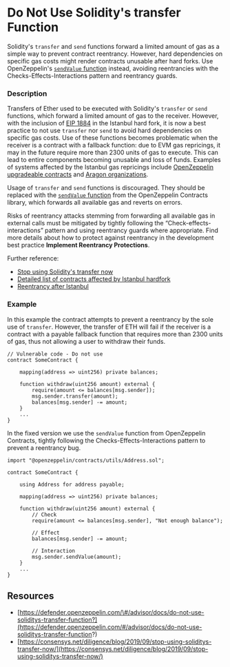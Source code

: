 # Do Not Use Solidity's transfer Function

Solidity's `transfer` and `send` functions forward a limited amount of gas as a simple way to prevent contract reentrancy. However, hard dependencies on specific gas costs might render contracts unusable after hard forks. Use OpenZeppelin's [`sendValue` function](https://docs.openzeppelin.com/contracts/3.x/api/utils#Address-sendValue-address-payable-uint256-) instead, avoiding reentrancies with the Checks-Effects-Interactions pattern and reentrancy guards.

### Description

Transfers of Ether used to be executed with Solidity's `transfer` or `send` functions, which forward a limited amount of gas to the receiver. However, with the inclusion of [EIP 1884](https://eips.ethereum.org/EIPS/eip-1884) in the Istanbul hard fork, it is now a best practice to not use `transfer` nor `send` to avoid hard dependencies on specific gas costs. Use of these functions becomes problematic when the receiver is a contract with a fallback function: due to EVM gas repricings, it may in the future require more than 2300 units of gas to execute. This can lead to entire components becoming unusable and loss of funds. Examples of systems affected by the Istanbul gas repricings include [OpenZeppelin upgradeable contracts](https://forum.openzeppelin.com/t/openzeppelin-upgradeable-contracts-affected-by-istanbul-hardfork/1616) and [Aragon organizations](https://aragon.org/blog/istanbul-hard-fork-impact).

Usage of `transfer` and `send` functions is discouraged. They should be replaced with the [`sendValue` function](https://docs.openzeppelin.com/contracts/3.x/api/utils#Address-sendValue-address-payable-uint256-) from the OpenZeppelin Contracts library, which forwards all available gas and reverts on errors.

Risks of reentrancy attacks stemming from forwarding all available gas in external calls must be mitigated by tightly following the “Check-effects-interactions” pattern and using reentrancy guards where appropriate. Find more details about how to protect against reentrancy in the development best practice **Implement Reentrancy Protections**.

Further reference:

* [Stop using Solidity's transfer now](https://diligence.consensys.net/blog/2019/09/stop-using-soliditys-transfer-now/)
* [Detailed list of contracts affected by Istanbul hardfork](https://gist.github.com/ritzdorf/1c6bd72955391e831f8a397d3152b4e0)
* [Reentrancy after Istanbul](https://blog.openzeppelin.com/reentrancy-after-istanbul)

### Example

In this example the contract attempts to prevent a reentrancy by the sole use of `transfer`. However, the transfer of ETH will fail if the receiver is a contract with a payable fallback function that requires more than 2300 units of gas, thus not allowing a user to withdraw their funds.

```text
// Vulnerable code - Do not use
contract SomeContract {

    mapping(address => uint256) private balances;

    function withdraw(uint256 amount) external {
        require(amount <= balances[msg.sender]);
        msg.sender.transfer(amount);
        balances[msg.sender] -= amount;
    }
    ...
}
```

In the fixed version we use the `sendValue` function from OpenZeppelin Contracts, tightly following the Checks-Effects-Interactions pattern to prevent a reentrancy bug.

```text
import "@openzeppelin/contracts/utils/Address.sol";

contract SomeContract {

    using Address for address payable;

    mapping(address => uint256) private balances;

    function withdraw(uint256 amount) external {
        // Check
        require(amount <= balances[msg.sender], "Not enough balance");

        // Effect
        balances[msg.sender] -= amount;

        // Interaction
        msg.sender.sendValue(amount);
    }
    ...
}
```

## Resources

* [https://defender.openzeppelin.com/\#/advisor/docs/do-not-use-soliditys-transfer-function?](https://defender.openzeppelin.com/#/advisor/docs/do-not-use-soliditys-transfer-function?)
* [https://consensys.net/diligence/blog/2019/09/stop-using-soliditys-transfer-now/](https://consensys.net/diligence/blog/2019/09/stop-using-soliditys-transfer-now/)

